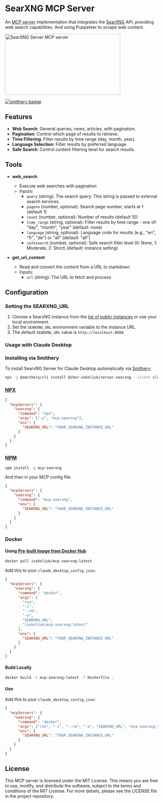 # SearXNG MCP Server

An [MCP server](https://modelcontextprotocol.io/introduction) implementation that integrates the [SearXNG](https://docs.searxng.org) API, providing web search capabilities. And using Puppeteer to scrape web content.

<a href="https://glama.ai/mcp/servers/0j7jjyt7m9"><img width="380" height="200" src="https://glama.ai/mcp/servers/0j7jjyt7m9/badge" alt="SearXNG Server MCP server" /></a>

[![smithery badge](https://smithery.ai/badge/@ihor-sokoliuk/server-searxng)](https://smithery.ai/server/@ihor-sokoliuk/server-searxng)

## Features

- **Web Search**: General queries, news, articles, with pagination.
- **Pagination**: Control which page of results to retrieve.
- **Time Filtering**: Filter results by time range (day, month, year).
- **Language Selection**: Filter results by preferred language.
- **Safe Search**: Control content filtering level for search results.

## Tools

- **web_search**

  - Execute web searches with pagination
  - Inputs:
    - `query` (string): The search query. This string is passed to external search services.
    - `pageno` (number, optional): Search page number, starts at 1 (default 1)
    - `count` (number, optional): Number of results (default 10)
    - `time_range` (string, optional): Filter results by time range - one of: "day", "month", "year" (default: none)
    - `language` (string, optional): Language code for results (e.g., "en", "fr", "de") or "all" (default: "all")
    - `safesearch` (number, optional): Safe search filter level (0: None, 1: Moderate, 2: Strict) (default: instance setting)

- **get_url_content**
  - Read and convert the content from a URL to markdown
  - Inputs:
    - `url` (string): The URL to fetch and process

## Configuration

### Setting the SEARXNG_URL

1. Choose a SearxNG instance from the [list of public instances](https://searx.space/) or use your local environment.
2. Set the `SEARXNG_URL` environment variable to the instance URL.
3. The default `SEARXNG_URL` value is `http://localhost:8080`.

### Usage with Claude Desktop

### Installing via Smithery

To install SearxNG Server for Claude Desktop automatically via [Smithery](https://smithery.ai/server/@ihor-sokoliuk/server-searxng):

```bash
npx -y @smithery/cli install @ihor-sokoliuk/server-searxng --client claude
```

### [NPX](https://www.npmjs.com/package/mcp-searxng)

```json
{
  "mcpServers": {
    "searxng": {
      "command": "npx",
      "args": ["-y", "mcp-searxng"],
      "env": {
        "SEARXNG_URL": "YOUR_SEARXNG_INSTANCE_URL"
      }
    }
  }
}
```

### [NPM](https://www.npmjs.com/package/mcp-searxng)

```bash
npm install -g mcp-searxng
```

And then in your MCP config file:

```json
{
  "mcpServers": {
    "searxng": {
      "command": "mcp-searxng",
      "env": {
        "SEARXNG_URL": "YOUR_SEARXNG_INSTANCE_URL"
      }
    }
  }
}
```

### Docker

#### Using [Pre-built Image from Docker Hub](https://hub.docker.com/r/isokoliuk/mcp-searxng)

```bash
docker pull isokoliuk/mcp-searxng:latest
```

Add this to your `claude_desktop_config.json`:

```json
{
  "mcpServers": {
    "searxng": {
      "command": "docker",
      "args": [
        "run",
        "-i",
        "--rm",
        "-e",
        "SEARXNG_URL",
        "isokoliuk/mcp-searxng:latest"
      ],
      "env": {
        "SEARXNG_URL": "YOUR_SEARXNG_INSTANCE_URL"
      }
    }
  }
}
```

#### Build Locally

```bash
docker build -t mcp-searxng:latest -f Dockerfile .
```

#### Use

Add this to your `claude_desktop_config.json`:

```json
{
  "mcpServers": {
    "searxng": {
      "command": "docker",
      "args": ["run", "-i", "--rm", "-e", "SEARXNG_URL", "mcp-searxng:latest"],
      "env": {
        "SEARXNG_URL": "YOUR_SEARXNG_INSTANCE_URL"
      }
    }
  }
}
```

## License

This MCP server is licensed under the MIT License. This means you are free to use, modify, and distribute the software, subject to the terms and conditions of the MIT License. For more details, please see the LICENSE file in the project repository.
